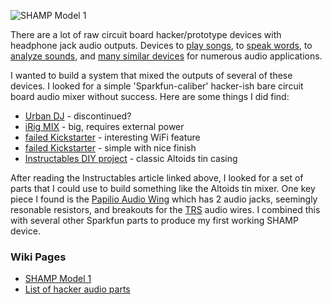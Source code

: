 ![SHAMP Model 1](https://github.com/cjdaly/shamp/wiki/images/shamp-finishing-2.JPG)

There are a lot of raw circuit board hacker/prototype devices with headphone jack audio outputs.
Devices to [play songs](https://www.sparkfun.com/products/11029),
to [speak words](https://www.sparkfun.com/products/11711),
to [analyze sounds](https://www.sparkfun.com/products/10306),
and [many similar devices](https://github.com/cjdaly/shamp/wiki/SimpleAudioParts) for numerous audio applications.

I wanted to build a system that mixed the outputs of several of these devices.
I looked for a simple 'Sparkfun-caliber' hacker-ish bare circuit board audio mixer without success.
Here are some things I did find:

* [Urban DJ](http://www.cratekings.com/urban-dj-portable-mixtape-cassette-mixer/) - discontinued?
* [iRig MIX](http://www.ikmultimedia.com/products/irigmix/) - big, requires external power
* [failed Kickstarter](https://www.kickstarter.com/projects/132274466/wi-fi-audio-mixer-control-with-smartphones-and-tab) - interesting WiFi feature
* [failed Kickstarter](https://www.kickstarter.com/projects/pepperdecks/pepperdecks-djoclate-ii-pocket-size-music-mixer-0) - simple with nice finish
* [Instructables DIY project](http://www.instructables.com/id/Altoids-Tin-18-Stereo-Mixer/?ALLSTEPS) - classic Altoids tin casing

After reading the Instructables article linked above, I looked for a set of parts that I could use to build something like the Altoids tin mixer.  One key piece I found is the [Papilio Audio Wing](https://www.sparkfun.com/products/11568) which has 2 audio jacks, seemingly resonable resistors, and breakouts for the [TRS](http://en.wikipedia.org/wiki/Phone_connector_(audio)) audio wires. I combined this with several other Sparkfun parts to produce my first working SHAMP device.

### Wiki Pages

* [SHAMP Model 1](https://github.com/cjdaly/shamp/wiki/Model-1)
* [List of hacker audio parts](https://github.com/cjdaly/shamp/wiki/SimpleAudioParts)
